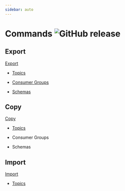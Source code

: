 ```yaml
---
sidebar: auto
---
```


# Commands ![GitHub release](https://img.shields.io/github/v/release/mcolomerc/cctools)


## Export

[Export](/commands/export.md)
  
- [Topics](/commands/export/topics.md)

- [Consumer Groups](/commands/export/consumergroups.md)

- [Schemas](/commands/export/schemas.md)

## Copy

[Copy](/commands/copy.md)

- [Topics](/commands/copy/topics.md)

- Consumer Groups

- Schemas

## Import

[Import](/commands/import.md)

- [Topics](/commands/import/topics.md)